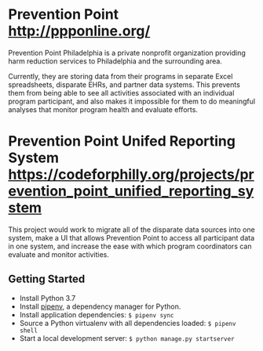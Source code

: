 # Prevention Point http://ppponline.org/
Prevention Point Philadelphia is a private nonprofit organization providing harm reduction services to Philadelphia and the surrounding area.

Currently, they are storing data from their programs in separate Excel spreadsheets, disparate EHRs, and partner data systems. This prevents them from being able to see all activities associated with an individual program participant, and also makes it impossible for them to do meaningful analyses that monitor program health and evaluate efforts.

# Prevention Point Unifed Reporting System https://codeforphilly.org/projects/prevention_point_unified_reporting_system

This project would work to migrate all of the disparate data sources into one system, make a UI that allows Prevention Point to access all participant data in one system, and increase the ease with which program coordinators can evaluate and monitor activities.

## Getting Started

- Install Python 3.7
- Install [pipenv](https://github.com/pypa/pipenv), a dependency manager for Python.
- Install application dependencies:
    `$ pipenv sync`
- Source a Python virtualenv with all dependencies loaded:
    `$ pipenv shell`
- Start a local development server:
    `$ python manage.py startserver`
